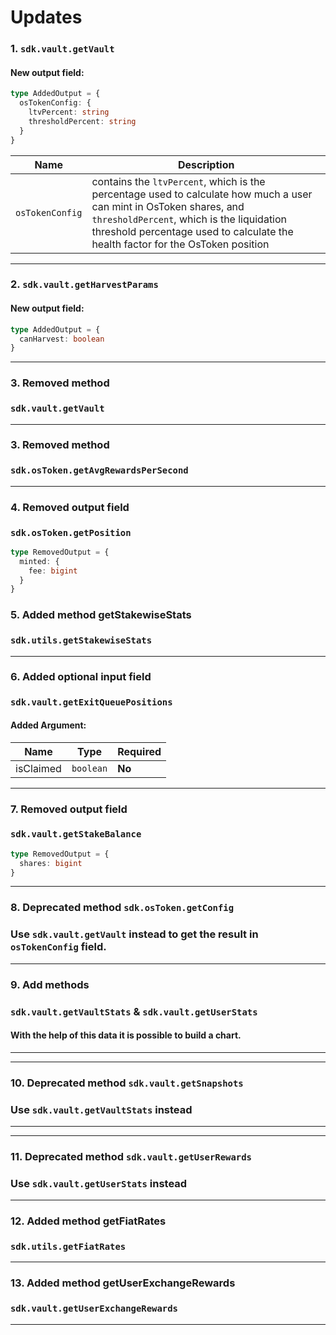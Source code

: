 # Updates
### 1. `sdk.vault.getVault`

#### New output field:

```ts
type AddedOutput = {
  osTokenConfig: {
    ltvPercent: string
    thresholdPercent: string
  }
}
```

| Name            | Description                                                                                                                                                                                                                                         |
|-----------------|-----------------------------------------------------------------------------------------------------------------------------------------------------------------------------------------------------------------------------------------------------|
| `osTokenConfig` | contains the `ltvPercent`, which is the percentage used to calculate how much a user can mint in OsToken shares, and `thresholdPercent`, which is the liquidation threshold percentage used to calculate the health factor for the OsToken position |

---
### 2. `sdk.vault.getHarvestParams`

#### New output field:

```ts
type AddedOutput = {
  canHarvest: boolean
}
```

---

### 3. Removed method
### `sdk.vault.getVault`

---

### 3. Removed method
### `sdk.osToken.getAvgRewardsPerSecond`

---

### 4. Removed output field
### `sdk.osToken.getPosition`

```ts
type RemovedOutput = {
  minted: {
    fee: bigint
  }
}
```

### 5. Added method getStakewiseStats
### `sdk.utils.getStakewiseStats`

---

### 6. Added optional input field
### `sdk.vault.getExitQueuePositions`
#### Added Argument:

| Name         | Type      | Required |
|--------------|-----------|----------|
| isClaimed    | `boolean` | **No**   | 

---

### 7. Removed output field
### `sdk.vault.getStakeBalance`

```ts
type RemovedOutput = {
  shares: bigint
}
```
---

### 8. Deprecated method `sdk.osToken.getConfig`
### Use `sdk.vault.getVault` instead to get the result in `osTokenConfig` field.

---

### 9. Add methods
### `sdk.vault.getVaultStats` & `sdk.vault.getUserStats`
#### With the help of this data it is possible to build a chart.

---

---

### 10. Deprecated method `sdk.vault.getSnapshots`
### Use `sdk.vault.getVaultStats` instead 

---
---

### 11. Deprecated method `sdk.vault.getUserRewards`
### Use `sdk.vault.getUserStats` instead

---

### 12. Added method getFiatRates
### `sdk.utils.getFiatRates`

---

### 13. Added method getUserExchangeRewards
### `sdk.vault.getUserExchangeRewards`

---
